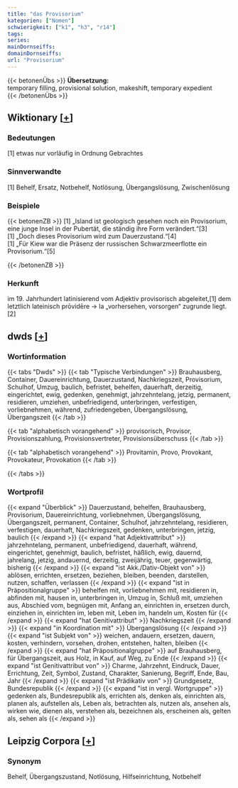 ```yaml
---
title: "das Provisorium"
kategorien: ["Nomen"]
schwierigkeit: ["k1", "h3", "r14"]
tags:
series:
mainDornseiffs:
domainDornseiffs:
url: "Provisorium"
---
```


{{< betonenÜbs >}}
**Übersetzung:**  
temporary filling, provisional  solution, makeshift, temporary expedient  
{{< /betonenÜbs >}}

## Wiktionary [[+](https://de.wiktionary.org/wiki/Provisorium)]

### Bedeutungen
[1] etwas nur vorläufig in Ordnung Gebrachtes  

### Sinnverwandte
[1] Behelf, Ersatz, Notbehelf, Notlösung, Übergangslösung, Zwischenlösung  

### Beispiele
{{< betonenZB >}}
[1] „Island ist geologisch gesehen noch ein Provisorium, eine junge Insel in der Pubertät, die ständig ihre Form verändert.“[3]  
[1] „Doch dieses Provisorium wird zum Dauerzustand.“[4]  
[1] „Für Kiew war die Präsenz der russischen Schwarzmeerflotte ein Provisorium.“[5]  

{{< /betonenZB >}}
### Herkunft
im 19. Jahrhundert latinisierend vom Adjektiv provisorisch abgeleitet,[1] dem letztlich lateinisch prōvidēre → la „vorhersehen, vorsorgen“ zugrunde liegt.[2]  



## dwds [[+](https://www.dwds.de/wb/Provisorium)]

### Wortinformation
{{< tabs "Dwds" >}}
{{< tab "Typische Verbindungen" >}}
Brauhausberg, Container, Dauereinrichtung, Dauerzustand, Nachkriegszeit, Provisorium, Schulhof, Umzug, baulich, befristet, behelfen, dauerhaft, derzeitig, eingerichtet, ewig, gedenken, genehmigt, jahrzehntelang, jetzig, permanent, residieren, umziehen, unbefriedigend, unterbringen, verfestigen, vorliebnehmen, während, zufriedengeben, Übergangslösung, Übergangszeit
{{< /tab >}}

{{< tab "alphabetisch vorangehend" >}}
provisorisch, Provisor, Provisionszahlung, Provisionsvertreter, Provisionsüberschuss
{{< /tab >}}

{{< tab "alphabetisch vorangehend" >}}
Provitamin, Provo, Provokant, Provokateur, Provokation
{{< /tab >}}

{{< /tabs >}}

### Wortprofil
{{< expand "Überblick" >}} Dauerzustand, behelfen, Brauhausberg, Provisorium, Dauereinrichtung, vorliebnehmen, Übergangslösung, Übergangszeit, permanent, Container, Schulhof, jahrzehntelang, residieren, verfestigen, dauerhaft, Nachkriegszeit, gedenken, unterbringen, jetzig, baulich {{< /expand >}}
{{< expand "hat Adjektivattribut" >}} jahrzehntelang, permanent, unbefriedigend, dauerhaft, während, eingerichtet, genehmigt, baulich, befristet, häßlich, ewig, dauernd, jahrelang, jetzig, andauernd, derzeitig, zweijährig, teuer, gegenwärtig, bisherig {{< /expand >}}
{{< expand "ist Akk./Dativ-Objekt von" >}} ablösen, errichten, ersetzen, beziehen, bleiben, beenden, darstellen, nutzen, schaffen, verlassen {{< /expand >}}
{{< expand "ist in Präpositionalgruppe" >}} behelfen mit, vorliebnehmen mit, residieren in, abfinden mit, hausen in, unterbringen in, Umzug in, Schluß mit, umziehen aus, Abschied vom, begnügen mit, Anfang an, einrichten in, ersetzen durch, einziehen in, einrichten im, leben mit, Leben im, handeln um, Kosten für {{< /expand >}}
{{< expand "hat Genitivattribut" >}} Nachkriegszeit {{< /expand >}}
{{< expand "in Koordination mit" >}} Übergangslösung {{< /expand >}}
{{< expand "ist Subjekt von" >}} weichen, andauern, ersetzen, dauern, kosten, verhindern, vorsehen, drohen, entstehen, halten, bleiben {{< /expand >}}
{{< expand "hat Präpositionalgruppe" >}} auf Brauhausberg, für Übergangszeit, aus Holz, in Kauf, auf Weg, zu Ende {{< /expand >}}
{{< expand "ist Genitivattribut von" >}} Charme, Jahrzehnt, Eindruck, Dauer, Errichtung, Zeit, Symbol, Zustand, Charakter, Sanierung, Begriff, Ende, Bau, Jahr {{< /expand >}}
{{< expand "ist Prädikativ von" >}} Grundgesetz, Bundesrepublik {{< /expand >}}
{{< expand "ist in vergl. Wortgruppe" >}} gedenken als, Bundesrepublik als, errichten als, denken als, einrichten als, planen als, aufstellen als, Leben als, betrachten als, nutzen als, ansehen als, wirken wie, dienen als, verstehen als, bezeichnen als, erscheinen als, gelten als, sehen als {{< /expand >}}

## Leipzig Corpora [[+](https://corpora.uni-leipzig.de/en/res?word=Provisorium&corpusId=deu_newscrawl-public_2018)]


### Synonym
Behelf, Übergangszustand, Notlösung, Hilfseinrichtung, Notbehelf

